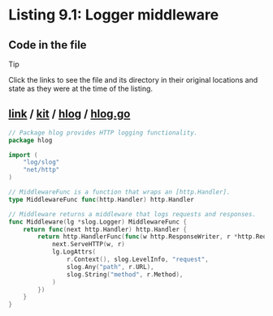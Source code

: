 # Listing 9.1: Logger middleware

## Code in the file

> [!TIP]
> Click the links to see the file and its directory in their original locations and state as they were at the time of the listing.

## [link](https://github.com/inancgumus/gobyexample/blob/73e692426d3b5b097472c86e2aead9de76d25896/link) / [kit](https://github.com/inancgumus/gobyexample/blob/73e692426d3b5b097472c86e2aead9de76d25896/link/kit) / [hlog](https://github.com/inancgumus/gobyexample/blob/73e692426d3b5b097472c86e2aead9de76d25896/link/kit/hlog) / [hlog.go](https://github.com/inancgumus/gobyexample/blob/73e692426d3b5b097472c86e2aead9de76d25896/link/kit/hlog/hlog.go)

```go
// Package hlog provides HTTP logging functionality.
package hlog

import (
	"log/slog"
	"net/http"
)

// MiddlewareFunc is a function that wraps an [http.Handler].
type MiddlewareFunc func(http.Handler) http.Handler

// Middleware returns a middleware that logs requests and responses.
func Middleware(lg *slog.Logger) MiddlewareFunc {
	return func(next http.Handler) http.Handler {
		return http.HandlerFunc(func(w http.ResponseWriter, r *http.Request) {
			next.ServeHTTP(w, r)
			lg.LogAttrs(
				r.Context(), slog.LevelInfo, "request",
				slog.Any("path", r.URL),
				slog.String("method", r.Method),
			)
		})
	}
}
```

